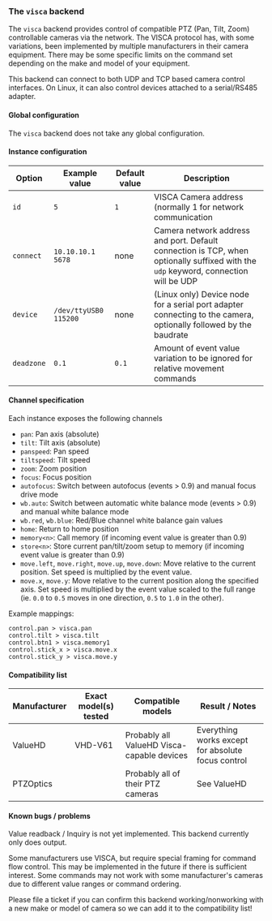 ### The `visca` backend

The `visca` backend provides control of compatible PTZ (Pan, Tilt, Zoom) controllable cameras
via the network. The VISCA protocol has, with some variations, been implemented by multiple manufacturers
in their camera equipment. There may be some specific limits on the command set depending on the make
and model of your equipment.

This backend can connect to both UDP and TCP based camera control interfaces. On Linux, it can also control
devices attached to a serial/RS485 adapter.

#### Global configuration

The `visca` backend does not take any global configuration.

#### Instance configuration

| Option	| Example value		| Default value 	| Description							|
|---------------|-----------------------|-----------------------|---------------------------------------------------------------|
| `id`		| `5`			| `1`			| VISCA Camera address (normally 1 for network communication	|
| `connect`	| `10.10.10.1 5678`	| none			| Camera network address and port. Default connection is TCP, when optionally suffixed with the `udp` keyword, connection will be UDP |
| `device`	| `/dev/ttyUSB0 115200`	| none			| (Linux only) Device node for a serial port adapter connecting to the camera, optionally followed by the baudrate |
| `deadzone`	| `0.1`			| `0.1`			| Amount of event value variation to be ignored for relative movement commands |

#### Channel specification

Each instance exposes the following channels

* `pan`: Pan axis (absolute)
* `tilt`: Tilt axis (absolute)
* `panspeed`: Pan speed
* `tiltspeed`: Tilt speed
* `zoom`: Zoom position
* `focus`: Focus position
* `autofocus`: Switch between autofocus (events > 0.9) and manual focus drive mode
* `wb.auto`: Switch between automatic white balance mode (events > 0.9) and manual white balance mode
* `wb.red`, `wb.blue`: Red/Blue channel white balance gain values
* `home`: Return to home position
* `memory<n>`: Call memory <n> (if incoming event value is greater than 0.9)
* `store<n>`: Store current pan/tilt/zoom setup to memory <n> (if incoming event value is greater than 0.9)
* `move.left`, `move.right`, `move.up`, `move.down`: Move relative to the current position. Set speed is multiplied by the event value.
* `move.x`, `move.y`: Move relative to the current position along the specified axis. Set speed is multiplied by the event value scaled to the full range (ie. `0.0` to `0.5` moves in one direction, `0.5` to `1.0` in the other).


Example mappings:

```
control.pan > visca.pan
control.tilt > visca.tilt
control.btn1 > visca.memory1
control.stick_x > visca.move.x
control.stick_y > visca.move.y
```

#### Compatibility list

| Manufacturer	| Exact model(s) tested		| Compatible models				| Result / Notes					|
|---------------|-------------------------------|-----------------------------------------------|-------------------------------------------------------|
| ValueHD	| VHD-V61			| Probably all ValueHD Visca-capable devices	| Everything works except for absolute focus control	|
| PTZOptics	| 				| Probably all of their PTZ cameras		| See ValueHD						|

#### Known bugs / problems

Value readback / Inquiry is not yet implemented. This backend currently only does output.

Some manufacturers use VISCA, but require special framing for command flow control. This may be implemented
in the future if there is sufficient interest. Some commands may not work with some manufacturer's cameras due to
different value ranges or command ordering.

Please file a ticket if you can confirm this backend working/nonworking with a new make or model
of camera so we can add it to the compatibility list!

